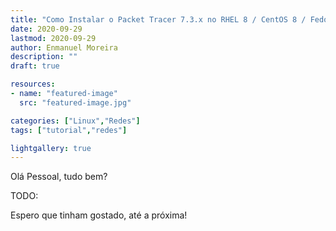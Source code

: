 ```yaml
---
title: "Como Instalar o Packet Tracer 7.3.x no RHEL 8 / CentOS 8 / Fedora 32 sin alien"
date: 2020-09-29
lastmod: 2020-09-29
author: Enmanuel Moreira
description: ""
draft: true

resources:
- name: "featured-image"
  src: "featured-image.jpg"

categories: ["Linux","Redes"]
tags: ["tutorial","redes"]

lightgallery: true
---
```


<!--more-->

Olá Pessoal, tudo bem?

TODO:

Espero que tinham gostado, até a próxima!
